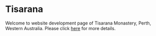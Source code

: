 Tisarana
========

Welcome to website development page of Tisarana Monastery, Perth, Western Australia. Please click [here](/wiki/) for more details.
